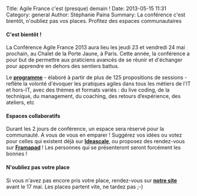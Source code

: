 Title: Agile France c'est (presque) demain !
Date: 2013-05-15 11:31
Category: general
Author: Stéphanie Paina
Summary: La conférence c'est bientôt, n'oubliez pas vos places. Profitez des espaces communautaires

#### C'est bientôt !

La Conférence Agile France 2013 aura lieu les jeudi 23 et vendredi 24 mai prochain, au Chalet de la Porte Jaune, à Paris.
Cette année, la conférence a pour but de permettre aux praticiens avancés de se réunir et d'échanger pour apprendre en dehors des sentiers battus.

Le **[programme][1]** - élaboré à partir de plus de 125 propositions de sessions - reflète la volonté d'évoquer les pratiques agiles dans tous les métiers de l'IT et hors-IT, avec des thèmes et formats variés : du live coding, de la technique, du management, du coaching, des retours d’expérience, des ateliers, etc

#### Espaces collaboratifs

Durant les 2 jours de conférence, un espace sera réservé pour la communauté. A vous de vous en emparer ! 
Suggérez vos idées ou votez pour celles qui existent déjà sur **[Ideascale][4]**, ou proposez des rendez-vous sur **[Framapad][3]** !
Les personnes qui se présenteront seront forcément les bonnes !

#### N'oubliez pas votre place 

Si vous n'avez pas encore pris votre place, rendez-vous sur **[notre site][2]**  avant le 17 mai. Les places partent vite, ne tardez pas ;-)

[1]: http://www.conference-agile.fr/static/programme/programme-agile-france-2013-draft-3.pdf
[2]: http://www.conference-agile.fr
[3]: http://lite.framapad.org/p/Agile_France_2013
[4]: http://conference-agile.ideascale.com/
